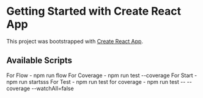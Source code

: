 # Getting Started with Create React App

This project was bootstrapped with [Create React App](https://github.com/facebook/create-react-app).

## Available Scripts

For Flow - npm run flow
For Coverage - npm run test --coverage
For Start  -npm run startsss
For Test  - npm run test
for coverage - npm run test -- --coverage --watchAll=false
